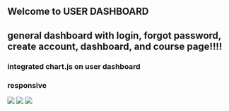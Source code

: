 ## Welcome to USER DASHBOARD
## general dashboard with login, forgot password, create account, dashboard, and course page!!!!
### integrated chart.js on user dashboard
### responsive

![](https://github.com/Sonny1314/User_Dashboard/blob/master/USER2.png)
![](https://github.com/Sonny1314/User_Dashboard/blob/master/USER1.png)
![](https://github.com/Sonny1314/User_Dashboard/blob/master/USER%20RESPONSIVE.png)


